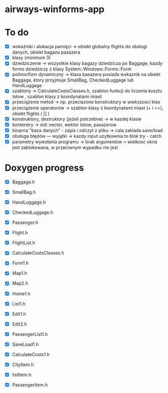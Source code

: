 # airways-winforms-app

# To do

- [X] wskaźniki i alokacja pamięci  -> obiekt globalny flights do obslugi danych, obiekt bagazu pasazera
- [X] klasy (minimum 3) 
- [X] dziedziczenie -> wszystkie klasy bagazy dziedzicza po Baggage, kazdy forms dziedziczy z klasy System::Windows::Forms::Form
- [X] polimorfizm dynamiczny -> klasa basazera posiada wskaznik na obiekt Baggage, ktory przyjmuje SmallBag, CheckedLuggage lub HandLuggage
- [X] szablony -> CalculateCostsClasses.h, szablon funkcji do liczenia kosztu lotow , szablon klasy z koordynatami miast
- [X] przeciążenie metod -> np. przeciazone konstruktury w wiekszosci klas
- [X] przeciążenie operatorów -> szablon klasy z koordynatami miast (+ i ==), obiekt flights ( [] )
- [X] konstruktory, destruktory (jeżeli potrzebne) -> w kazdej klasie
- [X] kontenery -> std::vector, wektor lotow, pasazerow
- [X] binarna "baza danych" - zapis i odczyt z pliku -> cala zaklada save/load
- [X] obsługa błędów — wyjątki -> kazdy input uzytkownia to blok try - catch
- [X] parametry wywołania programu -> brak argumentow = wielkosc okna jest zablokowana, w przeciwnym wypadku nie jest

# Doxygen progress

- [X] Baggage.h
- [X] SmallBag.h
- [X] HandLuggage.h
- [X] CheckedLuggage.h
- [X] Passenger.h
- [X] Flight.h
- [X] FlightList.h
- [X] CalculateCostsClasses.h
- [X] Form1.h
- [X] Map1.h
- [X] Map2.h
- [X] Home1.h
- [X] List1.h
- [X] Edit1.h
- [X] Edit2.h
- [X] PassengerList1.h
- [X] SaveLoad1.h
- [X] CalculateCosts1.h
- [X] CityItem.h
- [X] listItem.h
- [X] PassengerItem.h






